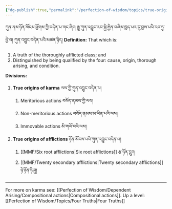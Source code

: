 ```yaml
---
{"dg-publish":true,"permalink":"/perfection-of-wisdom/topics/true-origins/"}
---
```


ཀུན་ནས་ཉོན་མོངས་ཕྱོགས་ཀྱི་བདེན་པ་གང་ཞིག རྒྱུ་ཀུན་འབྱུང་རབ་སྐྱེ་རྐྱེན་བཞིས་ཁྱད་པར་དུ་བྱས་པའི་རབ་ཏུ་ཕྱེ་བ། ཀུན་འབྱུང་བདེན་པའི་མཚན་ཉིད།
**Definition:** That which is:
1. A truth of the thoroughly afflicted class; and
2. Distinguished by being qualified by the four: cause, origin, thorough arising, and condition.

**Divisions:**
1. **True origins of karma** ལས་ཀྱི་ཀུན་འབྱུང་བདེན་པ།
	1. Meritorious actions བསོད་ནམས་ཀྱི་ལས།
	2. Non-meritorious actions བསོད་ནམས་མ་ཡིན་པའི་ལས།
	3. Immovable actions མི་གཡོ་བའི་ལས།
2. **True origins of afflictions** ཉོན་མོངས་པའི་ཀུན་འབྱུང་བདེན་པ།
	1. [[MMF/Six root afflictions\|Six root afflictions]] རྩ་ཉོན་དྲུག
	2. [[MMF/Twenty secondary afflictions\|Twenty secondary afflictions]] ཉེ་ཉོན་ཉི་ཤུ།

---
For more on karma see: [[Perfection of Wisdom/Dependent Arising/Compositional actions\|Compositional actions]].
Up a level: [[Perfection of Wisdom/Topics/Four Truths\|Four Truths]]